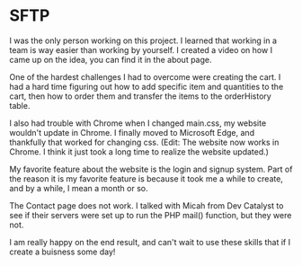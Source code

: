 # SFTP
 I was the only person working on this project. I learned that working in a team is way easier than working by yourself. 
 I created a video on how I came up on the idea, you can find it in the about page.
 
 
 One of the hardest challenges I had to overcome were creating the cart. I had a hard time figuring out how to add specific item and quantities to the cart, then how to order them and transfer the items to the orderHistory table. 
 
 I also had trouble with Chrome when I changed main.css, my website wouldn't update in Chrome. I finally moved to Microsoft Edge, and thankfully that worked for changing css. 
 (Edit: The website now works in Chrome. I think it just took a long time to realize the website updated.)
 
My favorite feature about the website is the login and signup system. Part of the reason it is my favorite feature is because it took me a while to create, and by a while, I mean a month or so.

The Contact page does not work. I talked with Micah from Dev Catalyst to see if their servers were set up to run the PHP mail() function, but they were not.

I am really happy on the end result, and can't wait to use these skills that if I create a buisness some day!

